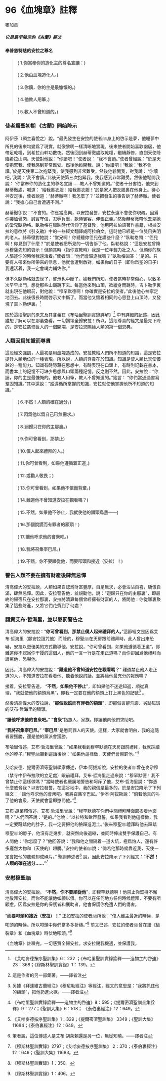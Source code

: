 # 96《血塊章》註釋

麥加章

##### 它是最早降示的《古蘭》經文

**奉普慈特慈的安拉之尊名**

> #### ( 1.你當奉你的造化主的尊名宣讀：) 
> #### ( 2.他由血塊造化人。)
> #### ( 3.你讀，你的主是最慷慨的。) 
> #### ( 4.他教人用筆，)
> #### ( 5.教人不曾知道的。)

### 使者爲聖初期 《古蘭》開始降示

阿伊莎（願主喜悅之）說，“最先發生在安拉的使者ﷺ身上的啓示是夢，他睡夢中所見的後來均變爲了現實，就像黎明一樣清晰地實現。後來使者開始喜歡幽居，他帶足乾糧，到希拉山幹功數夜。然後回到赫蒂徹處取乾糧，繼續靜修，直到天使降臨希拉山洞。天使對他說：“你讀吧！”使者說： “我不會讀。”使者曾經說：“於是天使抱緊我，使我感到非常難受。然後他鬆開我，說：‘你讀吧！’我說：‘我不會讀。’於是天使第二次抱緊我，使我感到非常難受。然後他鬆開我，對我說： ‘你讀吧。’我說：‘我不會讀。’此後天使第三次抱緊我，使我感到非常難受。然後他鬆開我說： ‘你當奉你的造化主的尊名宣讀……教人不曾知道的。’”使者十分害怕，他來到赫蒂徹處，喊道： ‘給我裹衣服！給我裹衣服！’於是家人把衣服裹在他身上。待心神安定後，使者說道：“赫蒂徹啊！我怎麼了？”並把發生的事告訴了赫蒂徹。使者說：“我擔心自己會遭遇不測。”

赫蒂徹卻說：“不會的。你應當高興，以安拉發誓，安拉永遠不會使你現醜。因爲你接恤骨肉，誠實守信，忍辱負重，款待賓客，伸張正義。”然後赫蒂徹帶他去見她的堂兄臥勒格。臥勒格在矇昧時代信仰了基督教，他用阿拉伯語著作書籍，根據安拉的意欲將《引支勒》中的一些經文翻譯成阿拉伯文。這時他已經是一位雙目失明的老人。赫蒂徹對她說：“堂兄啊！你聽聽你侄兒在講些什麼？”臥勒格問：“侄兒啊！你見到了什麼？”於是使者把所見的一切告訴了他。臥勒格說：“這是安拉曾降示穆薩先知的啓示！但願其時（指你宣教時）我是一位年輕力壯之人，但願你的族人驅逐你的時候我還活着。”使者問：“他們會驅逐我嗎？”臥勒格回答：“是的。只要有人帶來你所帶來的信息，他就會遭到敵對。如果你的日子（即你爲聖的日子）我還活着，我一定會竭力輔佐你。”

但不久臥勒格就去世了，啓示也中斷了。據我們所知，使者當時非常傷心，以致多次早早出門，想從那些山巔跳下去。每當他來到山頂，欲縱身而跳時，吉卜勒伊裏就出現在他眼前，對他說：“穆罕默德啊！你確實是安拉的使者。”此後他心神寧定地回去。此後很長時間啓示又中斷了。而當他又懷着相同的心思登上山頂時，又發現了吉卜勒伊裏。[^1] 

關於這段聖訓的原文及其含義在《布哈里聖訓實錄詳解》[^2] 中有詳細的記述，因此誰想了解可以在那裏查看。一切讚頌全歸安拉！所以，這段尊貴的經文是最先下降的，是安拉慈憫世人的一個開端，是安拉恩賜給人類的第一個恩典。

### 人類因爲知識而尊貴

這段經文強調，人最初是用血塊造成的。安拉教給人們所不知道的知識，這是安拉提升人類地位的一種表現。所以說，人類的尊貴在於知識。知識是使人類比天使優越的一種能力。知識有時隱藏在思想中，有時表現在口頭上，有時則記載在書本，而書本上的記憶不可缺少思想與口頭兩種記憶。反之則不然。因此，安拉說：“你讀，你的主是最慷慨的。他教人用筆，教人不曾知道的。”箴言： “你們當通過書寫鞏固知識。”其中還說：“誰遵循所掌握的知識，安拉就使他掌握他所不知道的知識。”

[^1]:《艾哈麥德按序聖訓集》6：232 ；《布哈里聖訓實錄詮釋——造物主的啓迪》23：368；《穆斯林聖訓實錄》1： 139。

[^2]:這是作者的另一部鉅著。——譯者注

> #### ( 6.不然！人類的確在過分，)
> #### ( 7.因爲他以爲自己已無需求。) 
> #### ( 8.迴歸只在你的主那裏。)
> #### ( 9.你可曾看到，那禁止) 
> #### ( 10.僕人起來禮拜的人。)
> #### ( 11.你可曾看到，如果他遵循着正道，)
> #### ( 12.或勸人敬畏；)
> #### ( 13.你可曾看到，如果他不信而背棄，) 
> #### ( 14.難道他不曾知道安拉在觀看嗎？)
> #### ( 15.不然，如果他不停止，我就使他的額頭烏黑——)
> #### ( 16.那個說謊而有罪者的額頭！) 
> #### ( 17.讓他呼求他的會衆吧。)
> #### ( 18.我將召集宰巴尼。)
> #### ( 19.不然，你不要順從他，而要叩頭和接近（安拉）！)

### 警告人類不要在擁有財產後肆無忌憚

清高偉大的安拉說，人類如果自認爲財富豐厚，自足無求，必會沾沾自喜，驕傲自滿，肆無忌憚。因此，安拉警告他，並規勸他，說：“迴歸只在你的主那裏”，即最終的歸宿只在安拉那裏，安拉將清算每個曾經擁有財富的人，將問他：你從哪裏聚集了這些財產，又將它們花費到了何處？

### 譴責艾布·哲海里，並以懲罰警告之

清高偉大的安拉說：“**你可曾看到，那禁止僕人起來禮拜的人。**”這節經文是因爲艾布·哲海里（願安拉詛咒他）而降的，穆聖ﷺ在天房跟前禮拜時，此人曾出來恐嚇，安拉以更優美的方式勸導他。安拉說，“你可曾看到，如果他遵循着正道”，即難道你不認爲你干擾的這個人，他的一言一行是在走正道嗎？而你卻因爲他禮拜而謾罵他、恐嚇他。

因此，清高偉大的安拉說：“**難道他不曾知道安拉在觀看嗎？**” 難道禁止他人走正道的人，不知道安拉在看着他、聽着他說的話，並將給他最充分的報應嗎？

接着，安拉警告道， “**不然，如果他不停止**”，即如果他不迷途知返，順從真理，“我就使他的額頭烏黑”，即我一定要在他的額頭上打上黑色的記號[^3] 。

然後清高偉大的安拉說，“**那個說謊而有罪者的額頭**”，即那個言辭荒謬、劣跡斑斑的艾布·哲海里的額頭。

“**讓他呼求他的會衆吧。**” “**會衆**”指族人、家族。即讓他向他們求助吧。

“**我將召集宰巴尼。**” “**宰巴尼**”是懲罰罪人的天使。這樣，大家就會明白，我的追隨者要獲勝，還是他的黨派會獲勝。

布哈里傳述，艾布·哲海里曾說：“如果我看到穆罕默德在天房跟前禮拜，我就踩踏他的脖子。”穆聖ﷺ聽到這話後說：“如果他這樣做，天使們會懲罰他。”[^4] 

艾哈麥德、提爾密濟等聖訓學家傳述，伊本·阿拔斯說，安拉的使者ﷺ曾在麥尕穆（禁寺中伊布拉欣的立足處）跟前禮拜，艾布·哲海里走過來說：“穆罕默德！我不曾禁止你這樣做嗎？”當時使者也嚴厲地警告和呵斥了他，艾布·哲海里說：“你憑什麼威脅我？以安拉發誓，在這谷地中，我的親信是最多的。於是安拉降示了下列經文： ‘ 讓他呼求他的會衆吧。我將召集宰巴尼。’”伊本·阿拔斯說：“倘若他真的叫了他的會衆，天使就會當即懲罰他。”[^5] 

[^3]:另據《拜達維古蘭經注》《穆尼勒經注》等經注，經文的意思是：“我將抓住他的額頭”，把他扔進火獄。——譯者注

[^4]:《布哈里聖訓實錄詮釋——造物主的啓迪》8：595；《提爾密濟聖訓全集詮釋》9：277；《聖訓大集》6：518；
《泰伯裏經注》12：649。

艾布·胡萊賴傳述，艾布·哲海里曾說：“穆罕默德在你們中間禮拜時面部挨着地面嗎？”人們回答說：“是的。”他說：“以拉特和歐匝發誓，如果我看到他這樣做，我一定要踐踏他的脖子，我一定要把他的臉踩進泥土。”後來穆聖ﷺ禮拜時他去踩踏穆聖ﷺ的脖子，他沒有走幾步，就突然向後退縮，並同時伸出雙手保護自己。有人問他：“你怎麼了？”他回答說：“我和他之間隔着一道火坑，極爲怕人，還有許多龐然大物和（天使的）翅膀。”安拉的使者ﷺ說：“倘若他那時候靠近我，天使一定會把他的肢體卸成碎片。” 聖訓傳述者[^6] 說，因此安拉降示了下列經文：“**不然！人類的確在過分……**”[^7] 

### 安慰穆聖ﷺ

清高偉大的安拉說， “**不然，你不要順從他**”，即穆罕默德啊！他禁止你堅持不懈地敬拜安拉，而你不能讓他如願以償。你可以在任何地方任何時候禮拜，不要有所顧慮。因爲安拉是你的保護者和襄助者，他會保護你免遭人們的傷害。

“**而要叩頭和接近（安拉）！**” 正如安拉的使者ﷺ所說：“僕人離主最近的時候，是叩頭的時候。所以叩頭中你們當多多祈禱。”[^8] 前文已述，安拉的使者ﷺ曾在讀《破裂章》和《血塊章》時伏地叩頭。”[^9] 

《血塊章》註釋完。一切感贊全歸安拉。求安拉賜我機遇，並保護我。

[^5]:《艾哈麥德按序聖訓集》1：329；《提爾密濟聖訓集》 3349；《聖訓大集》11684；《泰伯裏經注》12：649。

[^6]:筆者說，這位傳述人是艾布·胡萊賴還是另一位，無從知曉。——譯者注

[^7]:《穆斯林聖訓實錄》2797；《艾哈麥德按序聖訓集》 2：370；《泰伯裏經注》12：649；《聖訓大集》11683。

[^8]:《穆斯林聖訓實錄》1：350。

[^9]:《穆斯林聖訓實錄》1：406。